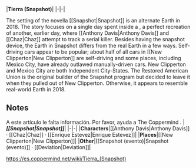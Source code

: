 |**Tierra (Snapshot)**|
|-|-|

The setting of the novella [[Snapshot\|Snapshot]] is an alternate Earth in 2018. The story focuses on a single day spent inside a , a perfect recreation of another, earlier day, where [[Anthony Davis\|Anthony Davis]] and [[Chaz\|Chaz]] attempt to track a serial killer. Besides having the snapshot device, the Earth in Snapshot differs from the real Earth in a few ways. Self-driving cars appear to be popular; about half of all cars in [[New Clipperton\|New Clipperton]] are self-driving and some places, including Mexico City, have already outlawed manually-driven cars. New Clipperton and Mexico City are both Independent City-States. The Restored American Union is the original builder of the Snapshot program but decided to leave it when they pulled out of New Clipperton. Otherwise, it appears to resemble real-world Earth in 2018.

## Notes

A este artículo le falta información. Por favor, ayuda a The Coppermind .
|***[[Snapshot\|Snapshot]]***|
|-|-|
|**Characters**|[[Anthony Davis\|Anthony Davis]] · [[Chaz\|Chaz]] · [[Enrique Estevez\|Enrique Estevez]]|
|**Places**|[[New Clipperton\|New Clipperton]]|
|**Other**|[[Snapshot (evento)\|Snapshot (evento)]] · [[Deviation\|Deviation]]|



https://es.coppermind.net/wiki/Tierra_(Snapshot)